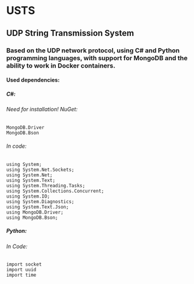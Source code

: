 # USTS
## UDP String Transmission System 
### Based on the UDP network protocol, using C# and Python programming languages, with support for MongoDB and the ability to work in Docker containers.
  
  
#### Used dependencies:
##### C#:
######   *Need for installation!* NuGet:
    MongoDB.Driver
    MongoDB.Bson
######   In code:
    using System; 
    using System.Net.Sockets; 
    using System.Net; 
    using System.Text; 
    using System.Threading.Tasks; 
    using System.Collections.Concurrent; 
    using System.IO; 
    using System.Diagnostics; 
    using System.Text.Json;
    using MongoDB.Driver; 
    using MongoDB.Bson; 

##### Python:
######    In Code:
    import socket 
    import uuid 
    import time 
    
